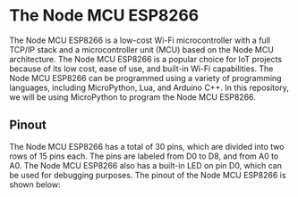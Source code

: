 # The Node MCU ESP8266
The Node MCU ESP8266 is a low-cost Wi-Fi microcontroller with a full TCP/IP stack and a microcontroller unit (MCU) based on the Node MCU architecture. The Node MCU ESP8266 is a popular choice for IoT projects because of its low cost, ease of use, and built-in Wi-Fi capabilities. The Node MCU ESP8266 can be programmed using a variety of programming languages, including MicroPython, Lua, and Arduino C++. In this repository, we will be using MicroPython to program the Node MCU ESP8266.
## Pinout
The Node MCU ESP8266 has a total of 30 pins, which are divided into two rows of 15 pins each. The pins are labeled from D0 to D8, and from A0 to A0. The Node MCU ESP8266 also has a built-in LED on pin D0, which can be used for debugging purposes. The pinout of the Node MCU ESP8266 is shown below:
